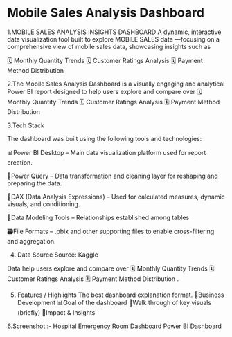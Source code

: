 # Mobile Sales Analysis Dashboard
1.MOBILE SALES ANALYSIS INSIGHTS DASHBOARD
A dynamic, interactive data visualization tool built to explore MOBILE SALES data —focusing on a comprehensive view of mobile sales data, showcasing insights such as

🗓️ Monthly Quantity Trends
🗓️ Customer Ratings Analysis 
🗓️ Payment Method Distribution 

2.The Mobile Sales Analysis Dashboard is a visually engaging and analytical Power BI report designed to help users explore and compare over
🗓️ Monthly Quantity Trends
🗓️ Customer Ratings Analysis 
🗓️ Payment Method Distribution 

3.Tech Stack

The dashboard was built using the following tools and technologies:

📊Power BI Desktop – Main data visualization platform used for report creation.

📂Power Query – Data transformation and cleaning layer for reshaping and preparing the data.

🧠DAX (Data Analysis Expressions) – Used for calculated measures, dynamic visuals, and conditioning.

📝Data Modeling Tools – Relationships established among tables

🗃️File Formats – .pbix and other supporting files to enable cross-filtering and aggregation.

4. Data Source
Source: Kaggle

Data help users explore and compare over 
🗓️ Monthly Quantity Trends
🗓️ Customer Ratings Analysis 
🗓️ Payment Method Distribution  .

5. Features / Highlights
The best dashboard explanation format.
💼Business Development
📊Goal of the dashboard
🚀Walk through of key visuals (briefly)
📝Impact & Insights

6.Screenshot :-
Hospital Emergency Room Dashboard Power BI Dashboard
